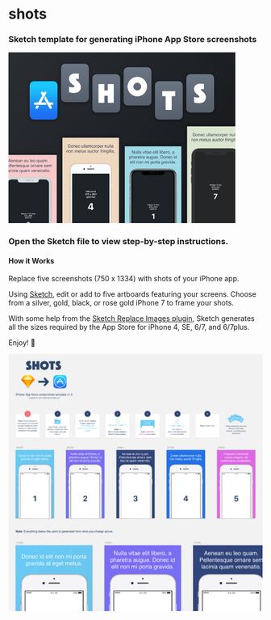 # shots

### Sketch template for generating iPhone App Store screenshots

<img src="promo/shots_dribbble.jpg" width="450">

### Open the Sketch file to view step-by-step instructions.

#### How it Works
Replace five screenshots (750 x 1334) with shots of your iPhone app.

Using [Sketch](https://www.sketchapp.com/), edit or add to five artboards featuring your screens. Choose from a silver, gold, black, or rose gold iPhone 7 to frame your shots.

With some help from the [Sketch Replace Images plugin](https://github.com/shakemno/sketch-replace-images), Sketch generates all the sizes required by the App Store for iPhone 4, SE, 6/7, and 6/7plus.

Enjoy! :facepunch:

<img src="promo/shots_template.jpg">
